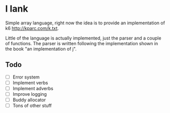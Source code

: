 # l lank

Simple array language, right now the idea is to provide an implementation
of k6 http://kparc.com/k.txt.

Little of the language is actually implemented, just the parser and a couple of functions.
The parser is written following the implementation shown in the book "an implementation of j".

## Todo
- [ ] Error system
- [ ] Implement verbs
- [ ] Implement adverbs
- [ ] Improve logging
- [ ] Buddy allocator
- [ ] Tons of other stuff
